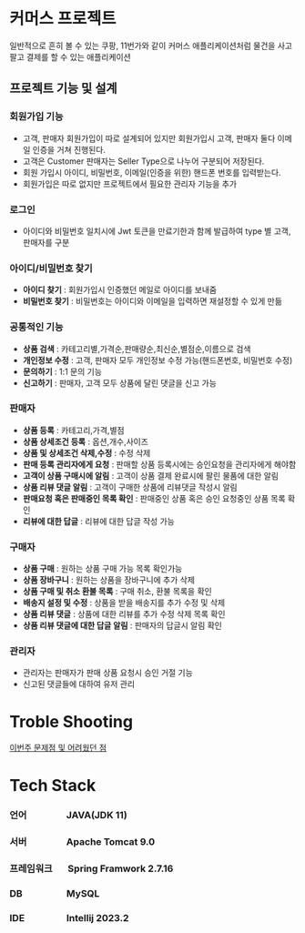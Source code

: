 # 커머스 프로젝트

일반적으로 흔히 볼 수 있는 쿠팡, 11번가와 같이 커머스 애플리케이션처럼 물건을 사고 팔고 결제를 할 수 있는 애플리케이션

## 프로젝트 기능 및 설계

### 회원가입 기능

- 고객, 판매자 회원가입이 따로 설계되어 있지만 회원가입시 고객, 판매자 둘다 이메일 인증을 거쳐 진행된다.
- 고객은 Customer 판매자는 Seller Type으로 나누어 구분되어 저장된다.
- 회원 가입시 아이디, 비밀번호, 이메일(인증을 위한) 핸드폰 번호를 입력받는다.
- 회원가입은 따로 없지만 프로젝트에서 필요한 관리자 기능을 추가

### 로그인

- 아이디와 비밀번호 일치시에 Jwt 토큰을 만료기한과 함께 발급하여 type 별 고객,판매자를 구분

### 아이디/비밀번호 찾기

- **아이디 찾기** : 회원가입시 인증했던 메일로 아이디를 보내줌
- **비밀번호 찾기** : 비밀번호는 아이디와 이메일을 입력하면 재설정할 수 있게 만듦

### 공통적인 기능

- **상품 검색** : 카테고리별,가격순,판매량순,최신순,별점순,이름으로 검색
- **개인정보 수정** : 고객, 판매자 모두 개인정보 수정 가능(핸드폰번호, 비밀번호 수정)
- **문의하기** : 1:1 문의 기능
- **신고하기** : 판매자, 고객 모두 상품에 달린 댓글을 신고 가능

### 판매자

   - **상품 등록**  : 카테고리,가격,별점 
   - **상품 상세조건 등록** : 옵션,개수,사이즈
   - **상품 및 상세조건 삭제,수정** : 수정 삭제
   - **판매 등록 관리자에게 요청** : 판매할 상품 등록시에는 승인요청을 관리자에게 해야함
   - **고객이 상품 구매시에 알림** : 고객이 상품 결제 완료시에 팔린 물품에 대한 알림
   - **상품 리뷰 댓글 알림** : 고객이 구매한 상품에 리뷰댓글 작성시 알림 
   - **판매요청 혹은 판매중인 목록 확인** : 판매중인 상품 혹은 승인 요청중인 상품 목록 확인
   - **리뷰에 대한 답글** : 리뷰에 대한 답글 작성 가능

### 구매자 

- **상품 구매** : 원하는 상품 구매 가능 목록 확인가능
- **상품 장바구니** : 원하는 상품을 장바구니에 추가 삭제 
- **상품 구매 및 취소 환불 목록** : 구매 취소, 환불 목록을 확인 
- **배송지 설정 및 수정** : 상품을 받을 배송지를 추가 수정 및 삭제
- **상품 리뷰 댓글** : 상품에 대한 리뷰를 추가 수정 삭제 목록 확인
- **상품 리뷰 댓글에 대한 답글 알림** : 판매자의 답글시 알림 확인 

### 관리자
- 관리자는 판매자가 판매 상품 요청시 승인 거절 기능
- 신고된 댓글들에 대하여 유저 관리

# Troble Shooting
[이번주 문제점 및 어려웠던 점](doc%2FTROUBLE_SHOOTING.md)

# Tech Stack
### 언어 &nbsp;&nbsp;&nbsp;&nbsp;&nbsp;&nbsp;&nbsp;&nbsp;&nbsp;&nbsp;&nbsp;&nbsp;&nbsp;&nbsp;&nbsp;&nbsp;&nbsp;JAVA(JDK 11)
### 서버 &nbsp;&nbsp;&nbsp;&nbsp;&nbsp;&nbsp;&nbsp;&nbsp;&nbsp;&nbsp;&nbsp;&nbsp;&nbsp;&nbsp;&nbsp;&nbsp; Apache Tomcat 9.0
### 프레임워크 &nbsp;&nbsp;&nbsp;&nbsp;&nbsp;&nbsp;Spring Framwork 2.7.16
### DB &nbsp;&nbsp;&nbsp;&nbsp;&nbsp;&nbsp;&nbsp;&nbsp;&nbsp;&nbsp;&nbsp;&nbsp;&nbsp;&nbsp;&nbsp;&nbsp;&nbsp;&nbsp;&nbsp;MySQL
### IDE &nbsp;&nbsp;&nbsp;&nbsp;&nbsp;&nbsp;&nbsp;&nbsp;&nbsp;&nbsp;&nbsp;&nbsp;&nbsp;&nbsp;&nbsp;&nbsp;&nbsp;&nbsp;Intellij 2023.2